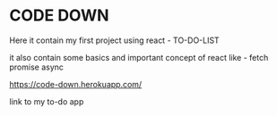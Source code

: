 # CODE DOWN
Here it contain my first project using react - TO-DO-LIST
 
it also contain some basics and important concept of react like - 
 fetch
 promise
 async
 
 https://code-down.herokuapp.com/
 
 link to my to-do app
